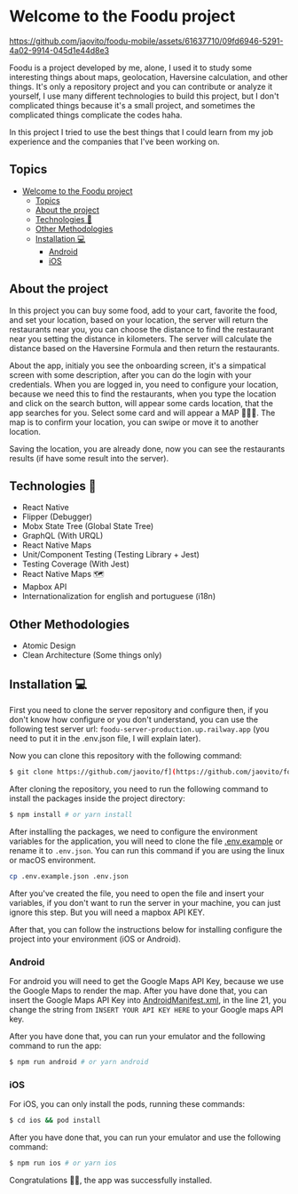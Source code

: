 # Welcome to the Foodu project

https://github.com/jaovito/foodu-mobile/assets/61637710/09fd6946-5291-4a02-9914-045d1e44d8e3

Foodu is a project developed by me, alone, I used it to study some interesting things about maps, geolocation, Haversine calculation, and other things. It's only a repository project and you can contribute or analyze it yourself, I use many different technologies to build this project, but I don't complicated things because it's a small project, and sometimes the complicated things complicate the codes haha.

In this project I tried to use the best things that I could learn from my job experience and the companies that I've been working on.

## Topics
- [Welcome to the Foodu project](#welcome-to-the-foodu-project)
  - [Topics](#topics)
  - [About the project](#about-the-project)
  - [Technologies 🚀](#technologies-)
  - [Other Methodologies](#other-methodologies)
  - [Installation 💻](#installation-)
    - [Android](#android)
    - [iOS](#ios)


## About the project
In this project you can buy some food, add to your cart, favorite the food, and set your location, based on your location, the server will return the restaurants near you, you can choose the distance to find the restaurant near you setting the distance in kilometers. The server will calculate the distance based on the Haversine Formula and then return the restaurants.

About the app, initialy you see the onboarding screen, it's a simpatical screen with some description, after you can do the login with your credentials. When you are logged in, you need to configure your location, because we need this to find the restaurants, when you type the location and click on the search button, will appear some cards location, that the app searches for you. Select some card and will appear a MAP 🤩🤩🤩. The map is to confirm your location, you can swipe or move it to another location.

Saving the location, you are already done, now you can see the restaurants results (if have some result into the server).

## Technologies 🚀
- React Native
- Flipper (Debugger)
- Mobx State Tree (Global State Tree)
- GraphQL (With URQL)
- React Native Maps
- Unit/Component Testing (Testing Library + Jest)
- Testing Coverage (With Jest)
- React Native Maps 🗺️
- Mapbox API
- Internationalization for english and portuguese (i18n)

## Other Methodologies
- Atomic Design
- Clean Architecture (Some things only)

## Installation 💻
First you need to clone the server repository and configure then, if you don't know how configure or you don't understand, you can use the following test server url: `foodu-server-production.up.railway.app` (you need to put it in the .env.json file, I will explain later).

Now you can clone this repository with the following command:

```sh
$ git clone https://github.com/jaovito/f](https://github.com/jaovito/foodu-mobile.git
```

After cloning the repository, you need to run the following command to install the packages inside the project directory:

```sh
$ npm install # or yarn install
```

After installing the packages, we need to configure the environment variables for the application, you will need to clone the file [.env.example](./.env.example.json) or rename it to `.env.json`. You can run this command if you are using the linux or macOS environment.
```sh
cp .env.example.json .env.json
```

After you've created the file, you need to open the file and insert your variables, if you don't want to run the server in your machine, you can just ignore this step. But you will need a mapbox API KEY.

After that, you can follow the instructions below for installing configure the project into your environment (iOS or Android).

### Android
For android you will need to get the Google Maps API Key, because we use the Google Maps to render the map. After you have done that, you can insert the Google Maps API Key into [AndroidManifest.xml](./android/app/src/main/AndroidManifest.xml), in the line 21, you change the string from `INSERT YOUR API KEY HERE` to your Google maps API key.

After you have done that, you can run your emulator and the following command to run the app:
```sh
$ npm run android # or yarn android
```

### iOS
For iOS, you can only install the pods, running these commands:

```sh
$ cd ios && pod install
```

After you have done that, you can run your emulator and use the following command:

```sh
$ npm run ios # or yarn ios
```

Congratulations 👏🎉, the app was successfully installed.
